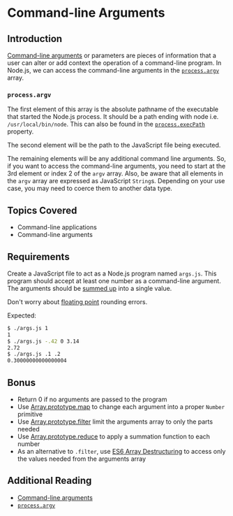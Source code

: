 # Command-line Arguments

## Introduction

[Command-line arguments][args] or parameters are pieces of information that a
user can alter or add context the operation of a command-line program.
In Node.js, we can access the command-line arguments in the
[`process.argv`][argv] array.

### `process.argv`

The first element of this array is the absolute pathname of the executable that
started the Node.js process. It should be a path ending with node i.e.
`/usr/local/bin/node`. This can also be found in the
[`process.execPath`][execpath] property.

The second element will be the path to the JavaScript file being executed.

The remaining elements will be any additional command line arguments. So, if you
want to access the command-line arguments, you need to start at the 3rd element
or index 2 of the `argv` array. Also, be aware that all elements in the `argv`
array are expressed as JavaScript `String`s. Depending on your use case, you may
need to coerce them to another data type.

## Topics Covered

-   Command-line applications
-   Command-line arguments

## Requirements

Create a JavaScript file to act as a Node.js program named `args.js`. This program
should accept at least one number as a command-line argument. The arguments
should be [summed up][sum] into a single value.

Don't worry about [floating point][floats] rounding errors.

Expected:

```bash
$ ./args.js 1
1
$ ./args.js -.42 0 3.14
2.72
$ ./args.js .1 .2
0.30000000000000004
```

## Bonus

-   Return 0 if no arguments are passed to the program
-   Use [Array.prototype.map][map] to change each argument into
    a proper `Number` primitive
-   Use [Array.prototype.filter][filter] limit the arguments
    array to only the parts needed
-   Use [Array.prototype.reduce][reduce] to apply a summation
    function to each number
-   As an alternative to `.filter`, use
    [ES6 Array Destructuring][array_dest] to access only the
    values needed from the arguments array

## Additional Reading

-   [Command-line arguments][args]
-   [`process.argv`][argv]

[args]: https://en.wikipedia.org/wiki/Command-line_interface#Arguments
[argv]: https://nodejs.org/docs/latest/api/process.html#process_process_argv
[array_dest]: https://developer.mozilla.org/en-US/docs/Web/JavaScript/Reference/Operators/Destructuring_assignment#Array_destructuring
[execpath]: https://nodejs.org/docs/latest/api/process.html#process_process_execpath
[filter]: https://developer.mozilla.org/en-US/docs/Web/JavaScript/Reference/Global_Objects/Array/filter
[floats]: https://en.wikipedia.org/wiki/Floating_point
[map]: https://developer.mozilla.org/en-US/docs/Web/JavaScript/Reference/Global_Objects/Array/map
[reduce]: https://developer.mozilla.org/en-US/docs/Web/JavaScript/Reference/Global_Objects/Array/Reduce
[sum]: https://en.wikipedia.org/wiki/Summation
